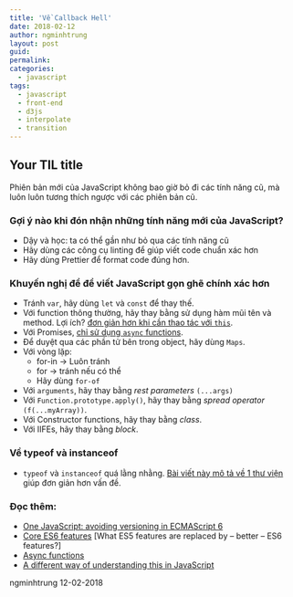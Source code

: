 ```yaml
---
title: 'Về Callback Hell'
date: 2018-02-12
author: ngminhtrung
layout: post
guid: 
permalink: 
categories:
  - javascript
tags:
  - javascript
  - front-end
  - d3js
  - interpolate
  - transition
---
```

## Your TIL title

Phiên bản mới của JavaScript không bao giờ bỏ đi các tính năng cũ, mà luôn luôn tương thích ngược với các phiên bản cũ. 

### Gợi ý nào khi đón nhận những tính năng mới của JavaScript?

- Dậy và học: ta có thể gần như bỏ qua các tính năng cũ
- Hãy dùng các công cụ linting để giúp viết code chuẩn xác hơn
- Hãy dùng Prettier để format code đúng hơn.

### Khuyến nghị để để viết JavaScript gọn ghẽ chính xác hơn 

- Tránh `var`, hãy dùng `let` và `const` để thay thế.
- Với function thông thường, hãy thay bằng sử dụng hàm mũi tên và method. Lợi ích? [đơn giản hơn khi cần thao tác với `this`](http://2ality.com/2017/12/alternate-this.html).
- Với Promises, [chỉ sử dụng `async` functions](http://exploringjs.com/es2016-es2017/ch_async-functions.html).
- Để duyệt qua các phần tử bên trong object, hãy dùng `Maps`.
- Với vòng lặp:
  - for-in -> Luôn tránh
  - for -> tránh nếu có thể
  - Hãy dùng `for-of`
- Với `arguments`, hãy thay bằng *rest parameters* `(...args)`
- Với `Function.prototype.apply()`, hãy thay bằng *spread operator* `(f(...myArray))`.
- Với Constructor functions, hãy thay bằng *class*.
- Với IIFEs, hãy thay bằng *block*.

### Về typeof và instanceof
- `typeof` và `instanceof` quá lằng nhằng. [Bài viết này mô tả về  1 thư viện](http://2ality.com/2017/08/type-right.html) giúp đơn giản hơn vấn đề. 

### Đọc thêm:
- [One JavaScript: avoiding versioning in ECMAScript 6](http://exploringjs.com/es6/ch_one-javascript.html)
- [Core ES6 features](http://exploringjs.com/es6/ch_core-features.html) [What ES5 features are replaced by – better – ES6 features?]
- [Async functions](http://exploringjs.com/es2016-es2017/ch_async-functions.html)
- [A different way of understanding this in JavaScript](http://2ality.com/2017/12/alternate-this.html)

ngminhtrung 12-02-2018